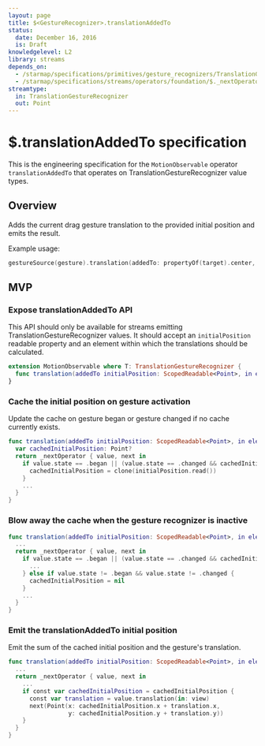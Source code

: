 ```yaml
---
layout: page
title: $<GestureRecognizer>.translationAddedTo
status:
  date: December 16, 2016
  is: Draft
knowledgelevel: L2
library: streams
depends_on:
  - /starmap/specifications/primitives/gesture_recognizers/TranslationGestureRecognizer
  - /starmap/specifications/streams/operators/foundation/$._nextOperator
streamtype:
  in: TranslationGestureRecognizer
  out: Point
---
```


# $<GestureRecognizer>.translationAddedTo specification

This is the engineering specification for the `MotionObservable` operator `translationAddedTo` that operates
on TranslationGestureRecognizer value types.

## Overview

Adds the current drag gesture translation to the provided initial position and emits the result.

Example usage:

```swift
gestureSource(gesture).translation(addedTo: propertyOf(target).center, in: view)
```

## MVP

### Expose translationAddedTo API

This API should only be available for streams emitting TranslationGestureRecognizer values. It should
accept an `initialPosition` readable property and an element within which the translations should be
calculated.

```swift
extension MotionObservable where T: TranslationGestureRecognizer {
  func translation(addedTo initialPosition: ScopedReadable<Point>, in element: Element) -> MotionObservable<Point>
}
```

### Cache the initial position on gesture activation

Update the cache on gesture began or gesture changed if no cache currently exists.

```swift
func translation(addedTo initialPosition: ScopedReadable<Point>, in element: Element) -> MotionObservable<Point> {
  var cachedInitialPosition: Point?
  return _nextOperator { value, next in
    if value.state == .began || (value.state == .changed && cachedInitialPosition == nil)  {
      cachedInitialPosition = clone(initialPosition.read())
    }
    ...
  }
}
```

### Blow away the cache when the gesture recognizer is inactive

```swift
func translation(addedTo initialPosition: ScopedReadable<Point>, in element: Element) -> MotionObservable<Point> {
  ...
  return _nextOperator { value, next in
    if value.state == .began || (value.state == .changed && cachedInitialPosition == nil)  {
      ...
    } else if value.state != .began && value.state != .changed {
      cachedInitialPosition = nil
    }
    ...
  }
}
```

### Emit the translationAddedTo initial position

Emit the sum of the cached initial position and the gesture's translation.

```swift
func translation(addedTo initialPosition: ScopedReadable<Point>, in element: Element) -> MotionObservable<Point> {
  ...
  return _nextOperator { value, next in
    ...
    if const var cachedInitialPosition = cachedInitialPosition {
      const var translation = value.translation(in: view)
      next(Point(x: cachedInitialPosition.x + translation.x,
                 y: cachedInitialPosition.y + translation.y))
    }
  }
}
```
